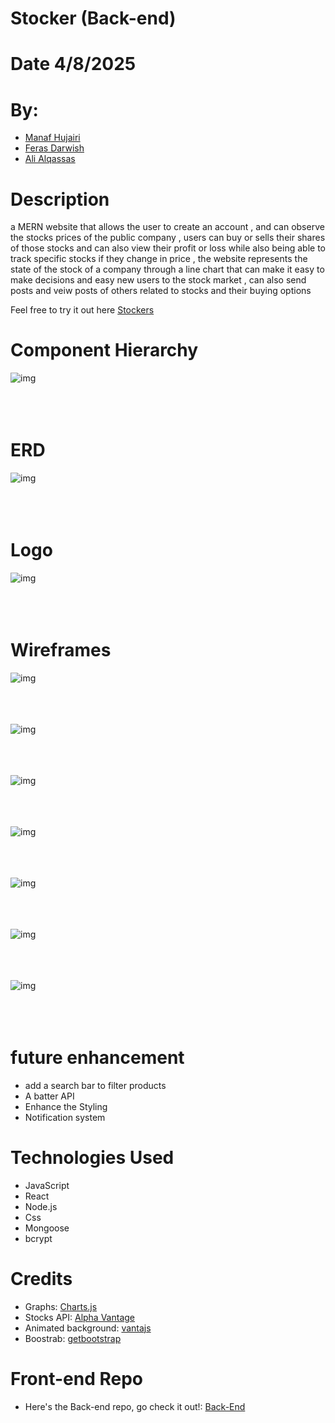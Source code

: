 # Stocker (Back-end)

# Date 4/8/2025

# By:

- [Manaf Hujairi](https://github.com/Manaf-10)
- [Feras Darwish](https://github.com/alqaassass)
- [Ali Alqassas](https://github.com/alqaassass)

# Description

a MERN website that allows the user to create an account ,
and can observe the stocks prices of the public company , users can buy or sells
their shares of those stocks and can also view their profit or loss while also being
able to track specific stocks if they change in price , the website represents the
state of the stock of a company through a line chart that can make it easy to
make decisions and easy new users to the stock market , can also send posts and veiw posts of others related to stocks and their buying options


Feel free to try it out here [Stockers](https://stockers.surge.sh/)

# Component Hierarchy
![img](./readMeImgs/lastDay.png)
<br><br>
<br><br>

# ERD
![img](./readMeImgs/image.png)
<br><br>
<br><br>


# Logo
![img](./readMeImgs/Untitled_design-removebg-preview.png)
<br><br>
<br><br>

# Wireframes

![img](./readMeImgs/3.png)
<br><br>
<br><br>

![img](./readMeImgs/4.png)
<br><br>
<br><br>

![img](./readMeImgs/5.png)
<br><br>
<br><br>

![img](./readMeImgs/6.png)
<br><br>
<br><br>

![img](./readMeImgs/7.png)
<br><br>
<br><br>

![img](./readMeImgs/8.png)
<br><br>
<br><br>

![img](./readMeImgs/9.png)
<br><br>
<br><br>



# future enhancement
- add a search bar to filter products
- A batter API 
- Enhance the Styling
- Notification system

# Technologies Used

- JavaScript
- React
- Node.js
- Css
- Mongoose
- bcrypt

# Credits

- Graphs: [Charts.js](https://www.chartjs.org)
- Stocks API: [Alpha Vantage](https://www.alphavantage.co)
- Animated  background: [vantajs](https://www.vantajs.com/)
- Boostrab: [getbootstrap](https://getbootstrap.com/)


# Front-end Repo
- Here's the Back-end repo, go check it out!: [Back-End](https://github.com/Manaf-10/Stockers_front-end)